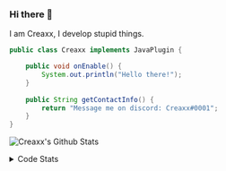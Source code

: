 ### Hi there 👋

I am Creaxx, I develop stupid things. 

```java
public class Creaxx implements JavaPlugin {

    public void onEnable() {
        System.out.println("Hello there!");
    }
    
    public String getContactInfo() {
        return "Message me on discord: Creaxx#0001";
    }
}
```

![Creaxx's Github Stats](https://github-readme-stats.vercel.app/api?username=CreaxxOG&show_icons=true&theme=dark&count_private=true)

<details>
  <summary>Code Stats</summary>

<!--START_SECTION:waka-->
![Code Time](http://img.shields.io/badge/Code%20Time-1%2C222%20hrs%2010%20mins-blue)

![Lines of code](https://img.shields.io/badge/From%20Hello%20World%20I%27ve%20Written-569.6%20thousand%20lines%20of%20code-blue)

**🐱 My GitHub Data** 

> 📦 66.3 kB Used in GitHub's Storage 
 > 
> 🏆 1,364 Contributions in the Year 2023
 > 
> 🚫 Not Opted to Hire
 > 
> 📜 4 Public Repositories 
 > 
> 🔑 2 Private Repositories 
 > 
**I'm a Night 🦉** 

```text
🌞 Morning                295 commits         ██░░░░░░░░░░░░░░░░░░░░░░░   07.05 % 
🌆 Daytime                1776 commits        ███████████░░░░░░░░░░░░░░   42.43 % 
🌃 Evening                2050 commits        ████████████░░░░░░░░░░░░░   48.97 % 
🌙 Night                  65 commits          ░░░░░░░░░░░░░░░░░░░░░░░░░   01.55 % 
```
📅 **I'm Most Productive on Saturday** 

```text
Monday                   513 commits         ███░░░░░░░░░░░░░░░░░░░░░░   12.26 % 
Tuesday                  572 commits         ███░░░░░░░░░░░░░░░░░░░░░░   13.66 % 
Wednesday                590 commits         ████░░░░░░░░░░░░░░░░░░░░░   14.09 % 
Thursday                 657 commits         ████░░░░░░░░░░░░░░░░░░░░░   15.70 % 
Friday                   381 commits         ██░░░░░░░░░░░░░░░░░░░░░░░   09.10 % 
Saturday                 781 commits         █████░░░░░░░░░░░░░░░░░░░░   18.66 % 
Sunday                   692 commits         ████░░░░░░░░░░░░░░░░░░░░░   16.53 % 
```


📊 **This Week I Spent My Time On** 

```text
💬 Programming Languages: 
Java                     9 hrs 46 mins       ████████████████████████░   94.84 % 
Kotlin                   15 mins             █░░░░░░░░░░░░░░░░░░░░░░░░   02.52 % 
XML                      12 mins             █░░░░░░░░░░░░░░░░░░░░░░░░   02.05 % 
JAVA                     2 mins              ░░░░░░░░░░░░░░░░░░░░░░░░░   00.43 % 
YAML                     0 secs              ░░░░░░░░░░░░░░░░░░░░░░░░░   00.13 % 

🔥 Editors: 
IntelliJ                 10 hrs 18 mins      █████████████████████████   100.00 % 
```

**I Mostly Code in Java** 

```text
Java                     57 repos            ████████████████████░░░░░   81.43 % 
Kotlin                   8 repos             ███░░░░░░░░░░░░░░░░░░░░░░   11.43 % 
CSS                      2 repos             █░░░░░░░░░░░░░░░░░░░░░░░░   02.86 % 
TypeScript               2 repos             █░░░░░░░░░░░░░░░░░░░░░░░░   02.86 % 
EJS                      1 repo              ░░░░░░░░░░░░░░░░░░░░░░░░░   01.43 % 
```




 Last Updated on 26/04/2023 01:25:57 UTC
<!--END_SECTION:waka-->
</details>
